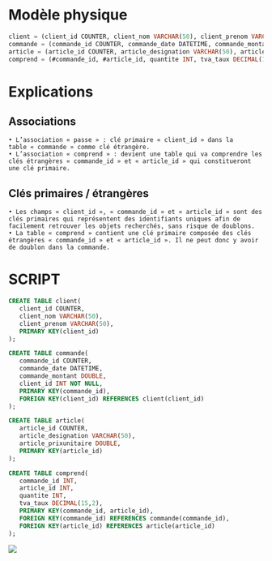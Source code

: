 # Modèle physique
```sql
client = (client_id COUNTER, client_nom VARCHAR(50), client_prenom VARCHAR(50));
commande = (commande_id COUNTER, commande_date DATETIME, commande_montant DOUBLE, #client_id);
article = (article_id COUNTER, article_designation VARCHAR(50), article_prixunitaire DOUBLE);
comprend = (#commande_id, #article_id, quantite INT, tva_taux DECIMAL(15,2));
```

# Explications

## Associations
    • L’association « passe » : clé primaire « client_id » dans la table « commande » comme clé étrangère.
    • L’association « comprend » : devient une table qui va comprendre les clés étrangères « commande_id » et « article_id » qui constitueront une clé primaire.


## Clés primaires / étrangères
    • Les champs « client_id », « commande_id » et « article_id » sont des clés primaires qui représentent des identifiants uniques afin de facilement retrouver les objets recherchés, sans risque de doublons.
    • La table « comprend » contient une clé primaire composée des clés étrangères « commande_id » et « article_id ». Il ne peut donc y avoir de doublon dans la commande.

# SCRIPT
```sql
CREATE TABLE client(
   client_id COUNTER,
   client_nom VARCHAR(50),
   client_prenom VARCHAR(50),
   PRIMARY KEY(client_id)
);

CREATE TABLE commande(
   commande_id COUNTER,
   commande_date DATETIME,
   commande_montant DOUBLE,
   client_id INT NOT NULL,
   PRIMARY KEY(commande_id),
   FOREIGN KEY(client_id) REFERENCES client(client_id)
);

CREATE TABLE article(
   article_id COUNTER,
   article_designation VARCHAR(50),
   article_prixunitaire DOUBLE,
   PRIMARY KEY(article_id)
);

CREATE TABLE comprend(
   commande_id INT,
   article_id INT,
   quantite INT,
   tva_taux DECIMAL(15,2),
   PRIMARY KEY(commande_id, article_id),
   FOREIGN KEY(commande_id) REFERENCES commande(commande_id),
   FOREIGN KEY(article_id) REFERENCES article(article_id)
);
```
<img src="MCD Ex2.jpg">